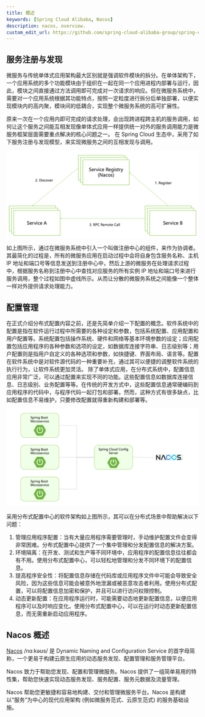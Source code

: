 ```yaml
---
title: 概述
keywords: [Spring Cloud Alibaba, Nacos]
description: nacos, overview.
custom_edit_url: https://github.com/spring-cloud-alibaba-group/spring-cloud-alibaba-group.github.io/blob/master/i18n/zh-cn/docusaurus-plugin-content-docs/current/user-guide/nacos/overview.md
---
```


## 服务注册与发现

微服务与传统单体式应用架构最大区别就是强调软件模块的拆分。在单体架构下，一个应用系统的多个功能模块由于组织在一起在同一个应用进程内部署与运行，因此，模块之间直接通过方法调用即可完成对一次请求的响应。但在微服务系统中，需要对一个应用系统根据其功能特点，按照一定粒度进行拆分后单独部署，以便实现模块内的高内聚，模块间的低耦合，实现整个微服务系统的高可扩展性。

原来一次在一个应用内即可完成的请求处理，会出现跨进程跨主机的服务调用，如何让这个服务之间能互相发现像单体式应用一样提供统一对外的服务调用能力是微服务框架层面需要重点解决的核心问题之一。
在 Spring Cloud 生态中，采用了如下服务注册与发现模型，来实现微服务之间的互相发现与调用。

![服务注册与发现模型](../../../../../../static/img/user/quickstart/nacos/service-discovery.png)

如上图所示，通过在微服务系统中引入一个叫做注册中心的组件，来作为协调者。其最简化的过程是，所有的微服务应用在启动过程中会将自身包含服务名称、主机 IP 地址和端口号等信息发送到注册中心中，然后上游的微服务在处理请求过程中，根据服务名称到注册中心中查找对应服务的所有实例 IP 地址和端口号来进行服务调用，整个过程如图中虚线所示。从而让分散的微服务系统之间能像一个整体一样对外提供请求处理能力。

## 配置管理

在正式介绍分布式配置内容之前，还是先简单介绍一下配置的概念。软件系统中的配置是指在软件运行过程中所需要的各种设定和参数，包括系统配置、应用配置和用户配置等。系统配置包括操作系统、硬件和网络等基本环境参数的设定；应用配置包括应用程序的各种参数和选项的设定，如数据库连接字符串、日志级别等；用户配置则是指用户自定义的各种选项和参数，如快捷键、界面布局、语言等。配置在软件系统中是对软件源代码的一种重要补充，通过其可以便捷的调整软件系统的执行行为，让软件系统更加灵活。
除了单体式应用，在分布式系统中，配置信息应用非常广泛，可以通过配置来实现不同的功能。这些配置信息如数据库连接信息、日志级别、业务配置等等。在传统的开发方式中，这些配置信息通常硬编码到应用程序的代码中，与程序代码一起打包和部署。然而，这种方式有很多缺点，比如配置信息不易维护，只要修改配置就得重新构建和部署等。

![service-config](../../../../../../static/img/user/quickstart/nacos/spring-cloud-config.png)

采用分布式配置中心的软件架构如上图所示，其可以在分布式场景中帮助解决以下问题：

1. 管理应用程序配置：当有大量应用程序需要管理时，手动维护配置文件会变得非常困难。分布式配置中心提供了一个集中管理和分发配置信息的解决方案。
2. 环境隔离：在开发、测试和生产等不同环境中，应用程序的配置信息往往都会有不用。使用分布式配置中心，可以轻松地管理和分发不同环境下的配置信息。
3. 提高程序安全性：将配置信息存储在代码库或应用程序文件中可能会导致安全风险，因为这些信息可能会被意外地泄漏或被恶意攻击者利用。使用分布式配置，可以将配置信息加密和保护，并且可以进行访问权限控制。
4. 动态更新配置：在应用程序运行时，可能需要动态地更新配置信息，以便应用程序可以及时响应变化。使用分布式配置中心，可以在运行时动态更新配置信息，而无需重新启动应用程序。

## Nacos 概述

[Nacos](https://nacos.io/zh-cn/) /nɑ:kəʊs/ 是 Dynamic Naming and Configuration Service 的首字母简称，一个更易于构建云原生应用的动态服务发现、配置管理和服务管理平台。

Nacos 致力于帮助您发现、配置和管理微服务。Nacos 提供了一组简单易用的特性集，帮助您快速实现动态服务发现、服务配置、服务元数据及流量管理。

Nacos 帮助您更敏捷和容易地构建、交付和管理微服务平台。Nacos 是构建以“服务”为中心的现代应用架构 (例如微服务范式、云原生范式) 的服务基础设施。
